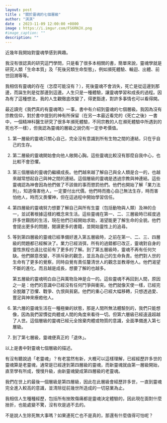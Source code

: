 ```yaml
---
layout: post
title : "關於靈魂的七個層級"
author: "淇淇"
date  : 2023-11-09 12:00:00 +0800
image : https://i.imgur.com/FS6RNJX.png
#image_caption: ""
description: ""
---
```


近幾年我開始對靈魂學感到興趣。

<!--more-->

我沒有很認真的研究這門學問，只是看了很多本相關的書，簡單來說，靈魂學就是研究人類「生命本質」及「死後另類生命型態」，例如瀕死體驗、輪迴、出體、前世回溯等等。

我相信有靈魂的存在（怎麼可能沒有？），死後靈魂不會消失，死亡是從這邊到那邊，而誕生則是從那邊到這邊。人生只是一種體驗，讓靈魂學習和成長的過程。因為有了這種想法，我的人生觀徹底改變了，得更豁達，對許多事情也可以看得開。

最近讀完《我們真的有靈魂嗎》一事，書中有介紹到靈魂的七個層級。我因為沒有宗教信仰，對於書中提到的神有所保留（在另一本最近看完的《死亡之後》一書中，一個精神科醫生研究了很多年瀕死體驗，不同宗教的人在瀕死體驗中所遇到的死也不一樣），但我認為靈魂的層級之說仍有一定參考價值。

1. 第一層級的靈魂只關心自己，完全沒有意識到所有生物之間的連結，只在乎自己的生存。

2. 第二層級的靈魂開始會向他人敞開心胸。這些靈魂比較沒有那麼自我中心，也比較不會恐懼。

3. 第三個層級的靈魂仍繼續成長。他們越來越了解自己與全人類是合一的，也越來越常想起自己與神之間的連結。這個層級的靈魂是透過宗教與神連結。這些靈魂認為神會因為他們做了不該做的事而懲罰他們。他們也開始了解「業力法則」，知道傷害他人，一定要付出代價。他們時而擔心自己無法生存，時而害怕他人，時而又畏懼神，但在這過程中開始學習信任。

4. 第四層級的靈魂努力想要了解自己與所有生靈（包括動物與人類）及神的合一，並試著根據這樣的概念來生活。這些靈魂在第一、二、三層級時已經度過許多世艱困的生活，現在他們已經開始求助，渴望能更了解生命的全貌。他們會提出更多的問題，閱讀更多的書籍，並開始靈性上的追尋。

5. 等到第四層級的靈魂已經準備好進入第五層級時，之前在第一、二、三、四層級的問題都已經解決了。業力已經消弭，所有的過錯都已改正，靈魂對自身的靈性旅程也遠比從前有了更多的了解。到了第五層級時，靈魂不再有任何欠缺。他們願意改變，不排斥新的觀念，並且為自己的生命負責。他們對人世的生命有了更多的覺察，同時自覺有責任釐清世人的觀念並教導他人。他們渴望不斷的進化。而且越是成長，想要了解的也越多。

   第五層級的靈魂明白自己與萬物及神是合一的。這些靈魂不再回到人間，原因之一是：他們的意識中已經沒有任何鬥爭與衝突。他們就像天使一樣，已經完全脫離了恐懼、戰爭、仇恨與貧窮。他們的重心已經大幅移轉，只想透過愛、豐足與神來療癒他人。

6. 第六層的靈魂生活在一種極樂的狀態，那是人間所無法體驗到的，我們只能想像，因為我們習慣從肉體或人間的角度來看待一切。但第六層級已經遠遠超越了人世。這個層級的靈魂已經元全捨棄肉體或物質的意識，全面準備進入第七層級。

7. 到了第七層級，靈魂便真正的「退休」。

以上是書中對靈魂七個層級的描述。

有沒有聽說過「老靈魂」？有老當然有新，大概可以這樣理解，已經經歷許多世的靈魂算是老靈魂，通常是已經達到第四層級的靈魂，而新靈魂就由第一層級開始，直至學有所成，慢慢升級，由新靈魂變成第四層級的老靈魂。

我們在世上的最後一個層級是第四層級，因此在此層級會經歷許多世，一直到靈魂完全進入較高的意識，並清除從前幾世所造成的一切惡業為止。

我相信人生種種經歷，包括所有挫敗傷痛都是靈魂決定體驗的，因此現在面對什麼挫折，也能處變不驚，沒有坎是過不去的。

不是說人生除死無大事嗎？如果連死亡也不是真的，那還有什麼值得可怕呢？

<!--END-->